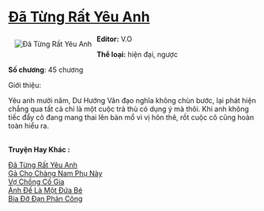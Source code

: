 <a href="https://utruyen.com/truyen/da-tung-rat-yeu-anh/19490/" title="Đã Từng Rất Yêu Anh"><h1>Đã Từng Rất Yêu Anh</h1></a><div style="display:table"><img align="right" style="float: left; padding: 10px;" src="https://utruyen.com/images/story/200x260/da-tung-rat-yeu-anh.jpg" alt="Đã Từng Rất Yêu Anh"><b>Editor:</b> V.O<p></p><b>Thể loại:</b> hiện đại, ngược<p></p><b>Số chương</b>: 45 chương<p></p>Giới thiệu:<p></p>Yêu anh mười năm, Dư Hướng Vãn đạo nghĩa không chùn bước, lại phát hiện chẳng qua tất cả chỉ là một cuộc trả thù có dụng ý mà thôi. Khi anh không tiếc đẩy cô đang mang thai lên bàn mổ vì vị hôn thê, rốt cuộc cô cũng hoàn toàn hiểu ra.</div><p><br><b>Truyện Hay Khác :</b></p><a href="https://utruyen.com/truyen/da-tung-rat-yeu-anh/19490/" alt="Đã Từng Rất Yêu Anh">Đã Từng Rất Yêu Anh</a><br/><a href="https://utruyen.com/truyen/ga-cho-chang-nam-phu-nay/19083/" alt="Gả Cho Chàng Nam Phụ Này">Gả Cho Chàng Nam Phụ Này</a><br/><a href="https://github.com/quanluxury/ngontinh_top100/tree/master/19121" alt="Vợ Chồng Cố Gia">Vợ Chồng Cố Gia</a><br/><a href="https://github.com/quanluxury/ngontinh_top100/tree/master/19077" alt="Ảnh Đế Là Một Đứa Bé">Ảnh Đế Là Một Đứa Bé</a><br/><a href="https://www.google.com.bn/url?q=https%3A%2F%2Futruyen.com%2Ftruyen%2Fbia-do-dan-phan-cong%2F15622%2F" alt="Bia Đỡ Đạn Phản Công">Bia Đỡ Đạn Phản Công</a><br/>